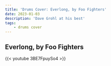 ```yaml
---
title: 'Drums Cover: Everlong, by Foo Fighters'
date: 2023-01-03
description: 'Dave Grohl at his best'
tags:
    - drums cover
---
```


## Everlong, by Foo Fighters

{{< youtube 3BE7FpuySo4 >}}
